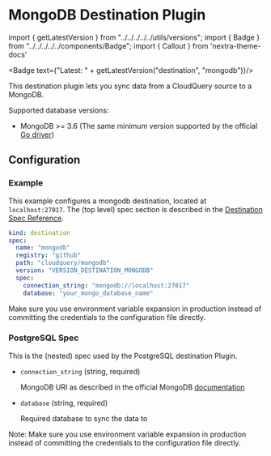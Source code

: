# MongoDB Destination Plugin

import { getLatestVersion } from "../../../../../utils/versions";
import { Badge } from "../../../../../components/Badge";
import { Callout } from 'nextra-theme-docs'

<Badge text={"Latest: " + getLatestVersion("destination", "mongodb")}/>

This destination plugin lets you sync data from a CloudQuery source to a MongoDB.

Supported database versions:

- MongoDB >= 3.6 (The same minimum version supported by the official [Go driver](https://github.com/mongodb/mongo-go-driver))

## Configuration

### Example

This example configures a mongodb destination, located at `localhost:27017`. The (top level) spec section is described in the [Destination Spec Reference](/docs/reference/destination-spec).

```yaml
kind: destination
spec:
  name: "mongodb"
  registry: "github"
  path: "cloudquery/mongodb"
  version: "VERSION_DESTINATION_MONGODB"
  spec:
    connection_string: "mongodb://localhost:27017"
    database: "your_mongo_database_name"
```

<Callout type="info">
Make sure you use environment variable expansion in production instead of committing the credentials to the configuration file directly.
</Callout>

### PostgreSQL Spec

This is the (nested) spec used by the PostgreSQL destination Plugin.

- `connection_string` (string, required)

  MongoDB URI as described in the official MongoDB [documentation](https://www.mongodb.com/docs/manual/reference/connection-string/)

- `database` (string, required)

  Required database to sync the data to


Note: Make sure you use environment variable expansion in production instead of committing the credentials to the configuration file directly.


